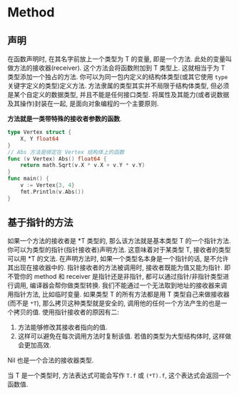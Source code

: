# Method
## 声明
在函数声明时, 在其名字前放上一个类型为 T 的变量, 即是一个方法. 此处的变量叫做方法的接收器(receiver). 这个方法会将函数附加到 T 类型上. 这就相当于为 T 类型添加一个独占的方法.
你可以为同一包内定义的结构体类型(或其它使用 `type` 关键字定义的类型)定义方法.
方法隶属的类型其实并不局限于结构体类型, 但必须是某个自定义的数据类型, 并且不能是任何接口类型.
将属性及其能力(或者说数据及其操作)封装在一起, 是面向对象编程的一个主要原则.

**方法就是一类带特殊的接收者参数的函数**.
```go
type Vertex struct {
    X, Y float64
}
// Abs 方法是绑定在 Vertex 结构体上的函数
func (v Vertex) Abs() float64 {
    return math.Sqrt(v.X * v.X + v.Y * v.Y)
}
func main() {
    v := Vertex{3, 4}
    fmt.Println(v.Abs())
}
```

## 基于指针的方法
如果一个方法的接收者是 *T 类型的, 那么该方法就是基本类型 T 的一个指针方法.
你可以为类型的指针(指针接收者)声明方法. 这意味着对于某类型 T, 接收者的类型可以用 *T 的文法.
在声明方法时, 如果一个类型名本身是一个指针的话, 是不允许其出现在接收器中的.
指针接收者的方法被调用时, 接收者既能为值又能为指针. 即不管你的 method 和 receiver 是指针还是非指针, 都可以通过指针/非指针类型进行调用, 编译器会帮你做类型转换. 
我们不能通过一个无法取到地址的接收器来调用指针方法, 比如临时变量.
如果类型 T 的所有方法都是用 T 类型自己来做接收器(而不是 `*T`), 那么拷贝这种类型就是安全的, 调用他的任何一个方法产生的也是一个拷贝的值.
使用指针接收者的原因有二:

1. 方法能够修改其接收者指向的值.
2. 这样可以避免在每次调用方法时复制该值. 若值的类型为大型结构体时, 这样做会更加高效.

Nil 也是一个合法的接收器类型.

当 T 是一个类型时, 方法表达式可能会写作 `T.f` 或 `(*T).f`, 这个表达式会返回一个函数值. 









